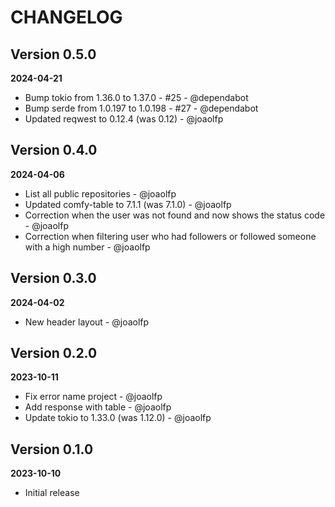 # CHANGELOG

## Version 0.5.0
**2024-04-21**

- Bump tokio from 1.36.0 to 1.37.0 - #25 - @dependabot
- Bump serde from 1.0.197 to 1.0.198 - #27 - @dependabot
- Updated reqwest to 0.12.4 (was 0.12) - @joaolfp

## Version 0.4.0
**2024-04-06**

- List all public repositories - @joaolfp
- Updated comfy-table to 7.1.1 (was 7.1.0) - @joaolfp
- Correction when the user was not found and now shows the status code - @joaolfp
- Correction when filtering user who had followers or followed someone with a high number - @joaolfp

## Version 0.3.0
**2024-04-02**

- New header layout - @joaolfp

## Version 0.2.0
**2023-10-11**

- Fix error name project - @joaolfp
- Add response with table - @joaolfp
- Update tokio to 1.33.0 (was 1.12.0) - @joaolfp

## Version 0.1.0
**2023-10-10**

- Initial release

